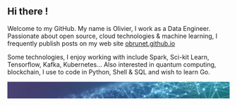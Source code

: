 ## Hi there !

Welcome to my GitHub. My name is Olivier, I work as a Data Engineer. Passionate about open source, cloud technologies & machine learning, I frequently publish posts on my web site [obrunet.github.io](https://obrunet.github.io)

Some technologies, I enjoy working with include Spark, Sci-kit Learn, Tensorflow, Kafka, Kubernetes...
Also interested in quantum computing, blockchain, I use to code in Python, Shell & SQL and wish to learn Go. 

<img src="https://github.com/obrunet/obrunet/blob/main/banner_ai.jpg"/>
